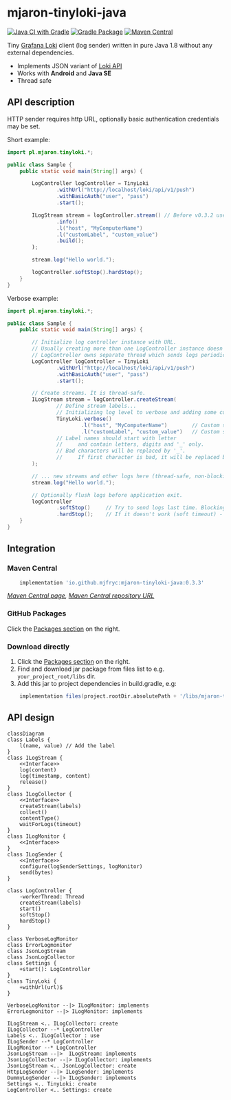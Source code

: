 # mjaron-tinyloki-java

[![Java CI with Gradle](https://github.com/mjfryc/mjaron-tinyloki-java/actions/workflows/gradle.yml/badge.svg)](https://github.com/mjfryc/mjaron-tinyloki-java/actions/workflows/gradle.yml)
[![Gradle Package](https://github.com/mjfryc/mjaron-tinyloki-java/actions/workflows/gradle-publish.yml/badge.svg)](https://github.com/mjfryc/mjaron-tinyloki-java/actions/workflows/gradle-publish.yml)
[![Maven Central](https://img.shields.io/maven-central/v/io.github.mjfryc/mjaron-tinyloki-java?color=dark-green&style=flat)](https://search.maven.org/artifact/io.github.mjfryc/mjaron-tinyloki-java/)

Tiny [Grafana Loki](https://grafana.com/oss/loki/) client (log sender) written in pure Java 1.8 without any external dependencies.

* Implements JSON variant of [Loki API](https://grafana.com/docs/loki/latest/api/#post-lokiapiv1push)
* Works with **Android** and **Java SE**
* Thread safe

## API description

HTTP sender requires http URL, optionally basic authentication credentials may be set.

Short example:
```java
import pl.mjaron.tinyloki.*;

public class Sample {
    public static void main(String[] args) {

        LogController logController = TinyLoki
                .withUrl("http://localhost/loki/api/v1/push")
                .withBasicAuth("user", "pass")
                .start();

        ILogStream stream = logController.stream() // Before v0.3.2 use createStream()
                .info()
                .l("host", "MyComputerName")
                .l("customLabel", "custom_value")
                .build();
        );

        stream.log("Hello world.");

        logController.softStop().hardStop();
    }
}
```

Verbose example:

```java
import pl.mjaron.tinyloki.*;

public class Sample {
    public static void main(String[] args) {

        // Initialize log controller instance with URL.
        // Usually creating more than one LogController instance doesn't make sense.
        // LogController owns separate thread which sends logs periodically.
        LogController logController = TinyLoki
                .withUrl("http://localhost/loki/api/v1/push")
                .withBasicAuth("user", "pass")
                .start();

        // Create streams. It is thread-safe.
        ILogStream stream = logController.createStream(
                // Define stream labels...
                // Initializing log level to verbose and adding some custom labels.
                TinyLoki.verbose()
                        .l("host", "MyComputerName")        // Custom static label.
                        .l("customLabel", "custom_value")   // Custom static label.
                // Label names should start with letter
                //     and contain letters, digits and '_' only.
                // Bad characters will be replaced by '_'.
                //     If first character is bad, it will be replaced by 'A'.
        );

        // ... new streams and other logs here (thread-safe, non-blocking).
        stream.log("Hello world.");

        // Optionally flush logs before application exit.
        logController
                .softStop()     // Try to send logs last time. Blocking method.
                .hardStop();    // If it doesn't work (soft timeout) - force stop sending thread.
    }
}
```

## Integration

### Maven Central

```gradle
    implementation 'io.github.mjfryc:mjaron-tinyloki-java:0.3.3'
```

 _[Maven Central page](https://search.maven.org/artifact/io.github.mjfryc/mjaron-tinyloki-java/),_
 _[Maven Central repository URL](https://repo1.maven.org/maven2/io/github/mjfryc/mjaron-tinyloki-java/)_

### GitHub Packages

Click the [Packages section](https://github.com/mjfryc?tab=packages&repo_name=mjaron-tinyloki-java) on the right.

### Download directly

1. Click the [Packages section](https://github.com/mjfryc?tab=packages&repo_name=mjaron-tinyloki-java) on the right.
2. Find and download jar package from files list to e.g. `your_project_root/libs` dir.
3. Add this jar to project dependencies in build.gradle, e.g:

```gradle
    implementation files(project.rootDir.absolutePath + '/libs/mjaron-tinyloki-java-0.3.3.jar')
```

## API design

```mermaid
classDiagram
class Labels {
    l(name, value) // Add the label
}
class ILogStream {
    <<Interface>>
    log(content)
    log(timestamp, content)
    release()
}
class ILogCollector {
    <<Interface>>
    createStream(labels)
    collect()
    contentType()
    waitForLogs(timeout)
}
class ILogMonitor {
    <<Interface>>
}
class ILogSender {
    <<Interface>>
    configure(logSenderSettings, logMonitor)
    send(bytes)
}

class LogController {
    -workerThread: Thread
    createStream(labels)
    start()
    softStop()
    hardStop()
}

class VerboseLogMonitor
class ErrorLogmonitor
class JsonLogStream
class JsonLogCollector
class Settings {
    +start(): LogController
}
class TinyLoki {
    +withUrl(url)$
}

VerboseLogMonitor --|> ILogMonitor: implements
ErrorLogmonitor --|> ILogMonitor: implements

ILogStream <.. ILogCollector: create
ILogCollector --* LogController
Labels <.. ILogCollector : use
ILogSender --* LogController
ILogMonitor --* LogController
JsonLogStream --|>  ILogStream: implements
JsonLogCollector --|> ILogCollector: implements
JsonLogStream <.. JsonLogCollector: create
HttpLogSender --|> ILogSender: implements
DummyLogSender --|> ILogSender: implements
Settings <.. TinyLoki: create
LogController <.. Settings: create
```
